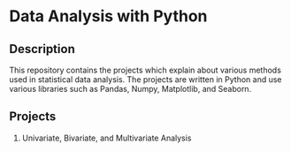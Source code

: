 # Data Analysis with Python
## Description
This repository contains the projects which explain about various methods used in statistical data analysis. The projects are written in Python and use various libraries such as Pandas, Numpy, Matplotlib, and Seaborn.
## Projects
1. Univariate, Bivariate, and Multivariate Analysis




